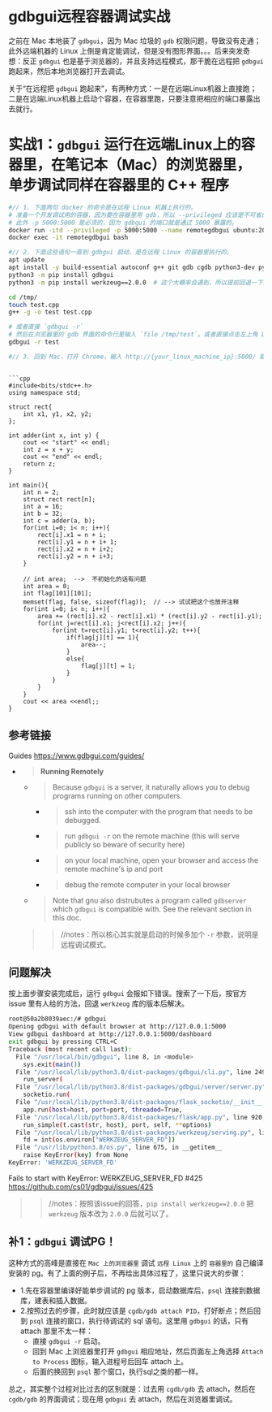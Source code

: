 
# gdbgui远程容器调试实战

之前在 Mac 本地装了 `gdbgui`，因为 Mac 垃圾的 `gdb` 权限问题，导致没有走通；此外远端机器的 Linux 上倒是肯定能调试，但是没有图形界面。。。后来突发奇想：反正 `gdbgui` 也是基于浏览器的，并且支持远程模式，那干脆在远程把 `gdbgui` 跑起来，然后本地浏览器打开去调试。

关于“在远程把 `gdbgui` 跑起来”，有两种方式：一是在远端Linux机器上直接跑；二是在远端Linux机器上启动个容器，在容器里跑，只要注意把相应的端口暴露出去就行。

# 实战1：`gdbgui` 运行在远端Linux上的容器里，在笔记本（Mac）的浏览器里，单步调试同样在容器里的 C++ 程序

```sh
#// 1. 下面两句 docker 的命令是在远程 Linux 机器上执行的。
# 准备一个开发调试用的容器，因为要在容器里用 gdb，所以 --privileged 应该是不可省的；
# 此外 -p 5000:5000 是必须的，因为 gdbgui 的端口就是通过 5000 暴露的。
docker run -itd --privileged -p 5000:5000 --name remotegdbgui ubuntu:20.04 bash
docker exec -it remotegdbgui bash

#// 2. 下面这些语句一直到 gdbgui 启动，是在远程 Linux 的容器里执行的。
apt update
apt install -y build-essential autoconf g++ git gdb cgdb python3-dev python3-pip
python3 -m pip install gdbgui
python3 -m pip install werkzeug==2.0.0  # 这个大概率会遇到，所以提前回退一下版本得了。

cd /tmp/
touch test.cpp
g++ -g -o test test.cpp

# 或者直接 `gdbgui -r`
# 然后在浏览器里的 gdb 界面的命令行里输入 `file /tmp/test`。或者直接点击左上角 Load Binary 图标输入路径后加载 test。
gdbgui -r test

#// 3. 回到 Mac，打开 Chrome，输入 http://{your_linux_machine_ip}:5000/ 即可打开 gdbgui 的界面。甚至可以用小键盘方向键来调试～
```
```

```cpp
#include<bits/stdc++.h>
using namespace std;

struct rect{
    int x1, y1, x2, y2;
};

int adder(int x, int y) {
    cout << "start" << endl;
    int z = x + y;
    cout << "end" << endl;
    return z;
}

int main(){
    int n = 2;
    struct rect rect[n];
    int a = 16;
    int b = 32;
    int c = adder(a, b);
    for(int i=0; i< n; i++){
        rect[i].x1 = n + i;
        rect[i].y1 = n + i+ 1;
        rect[i].x2 = n + i+2;
        rect[i].y2 = n + i+3;
    }

    // int area;  -->  不初始化的话有问题
    int area = 0;
    int flag[101][101];
    memset(flag, false, sizeof(flag));  // --> 试试把这个也放开注释
    for(int i=0; i< n; i++){
        area += (rect[i].x2 - rect[i].x1) * (rect[i].y2 - rect[i].y1);
        for(int j=rect[i].x1; j<rect[i].x2; j++){
            for(int t=rect[i].y1; t<rect[i].y2; t++){
                if(flag[j][t] == 1){
                    area--;
                }
                else{
                    flag[j][t] = 1;
                }
            }
        }
    }
    cout << area <<endl;;
}
```

## 参考链接

Guides https://www.gdbgui.com/guides/
- > **Running Remotely**
  * > Because `gdbgui` is a server, it naturally allows you to debug programs running on other computers.
    + > ssh into the computer with the program that needs to be debugged.
    + > run `gdbgui -r` on the remote machine (this will serve publicly so beware of security here)
    + > on your local machine, open your browser and access the remote machine's ip and port
    + > debug the remote computer in your local browser
  + > Note that gnu also distrubutes a program called `gdbserver` which `gdbgui` is compatible with. See the relevant section in this doc.
  >> //notes：所以核心其实就是启动的时候多加个 `-r` 参数，说明是远程调试模式。

## 问题解决

按上面步骤安装完成后，运行 `gdbgui` 会报如下错误。搜索了一下后，按官方 issue 里有人给的方法，回退 `werkzeug` 库的版本后解决。
```sh
root@50a2b8039aec:/# gdbgui
Opening gdbgui with default browser at http://127.0.0.1:5000
View gdbgui dashboard at http://127.0.0.1:5000/dashboard
exit gdbgui by pressing CTRL+C
Traceback (most recent call last):
  File "/usr/local/bin/gdbgui", line 8, in <module>
    sys.exit(main())
  File "/usr/local/lib/python3.8/dist-packages/gdbgui/cli.py", line 249, in main
    run_server(
  File "/usr/local/lib/python3.8/dist-packages/gdbgui/server/server.py", line 95, in run_server
    socketio.run(
  File "/usr/local/lib/python3.8/dist-packages/flask_socketio/__init__.py", line 596, in run
    app.run(host=host, port=port, threaded=True,
  File "/usr/local/lib/python3.8/dist-packages/flask/app.py", line 920, in run
    run_simple(t.cast(str, host), port, self, **options)
  File "/usr/local/lib/python3.8/dist-packages/werkzeug/serving.py", line 1047, in run_simple
    fd = int(os.environ["WERKZEUG_SERVER_FD"])
  File "/usr/lib/python3.8/os.py", line 675, in __getitem__
    raise KeyError(key) from None
KeyError: 'WERKZEUG_SERVER_FD'
```

Fails to start with KeyError: WERKZEUG_SERVER_FD #425 https://github.com/cs01/gdbgui/issues/425
>> //notes：按照该issue的回答，`pip install werkzeug==2.0.0` 把 `werkzeug` 版本改为 `2.0.0` 后就可以了。

## 补1：`gdbgui` 调试PG！

这种方式的高峰是直接在 `Mac 上的浏览器里` 调试 `远程 Linux` 上的 `容器里的` 自己编译安装的 pg。有了上面的例子后，不再给出具体过程了，这里只说大的步骤：
- 1.先在容器里编译好能单步调试的 pg 版本，启动数据库后，`psql` 连接到数据库，建表和插入数据。
- 2.按照过去的步骤，此时就应该是 `cgdb/gdb attach PID`，打好断点；然后回到 `psql` 连接的窗口，执行待调试的 sql 语句。这里用 `gdbgui` 的话，只有 attach 那里不太一样：
  * 直接 `gdbgui -r` 启动。
  * 回到 Mac 上浏览器里打开 `gdbgui` 相应地址，然后页面左上角选择 `Attach to Process` 图标，输入进程号后回车 attach 上。
  * 后面的换回到 `psql` 那个窗口，执行sql之类的都一样。

总之，其实整个过程对比过去的区别就是：过去用 `cgdb/gdb` 去 attach，然后在 `cgdb/gdb` 的界面调试；现在用 `gdbgui` 去 attach，然后在浏览器里调试。
